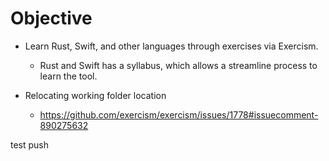 # Objective
- Learn Rust, Swift, and other languages through exercises via Exercism.
  - Rust and Swift has a syllabus, which allows a streamline process to learn the tool.

- Relocating working folder location
  - https://github.com/exercism/exercism/issues/1778#issuecomment-890275632

test push